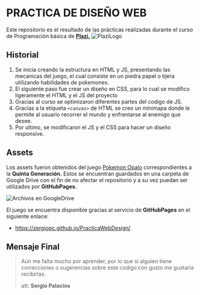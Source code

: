 # PRACTICA DE DISEÑO WEB
Este repositorio es el resultado de las prácticas realizadas durante el curso de Programación básica de [**Plazi.**](https://platzi.com/cursos/programacion-basica/ "**Plazi**")
![PlaziLogo](https://upload.wikimedia.org/wikipedia/commons/3/32/Platzi.jpg "PlaziLogo")

## Historial
1. Se inicia creando la estructura en HTML y JS, presentando las mecanicas del juego, el cual consiste en un piedra papel o tijera utilizando habilidades de pokemones.
2. El siguiente paso fue crear un diseño en CSS, para lo cual se modifico ligeramente el HTML y el JS del proyecto
3. Gracias al curso se optimizaron diferentes partes del codigo de JS.
4. Gracias a la etiqueta `<canvas>` de HTML se creo un minimapa donde le permite al usuario recorrer el mundo y enfrentarse al enemigo que desee.
5. Por ultimo, se modificaron el JS y el CSS para hacer un diseño responsive.

## Assets
Los assets fueron obtenidos del juego [Pokemon Opalo](https://es.wikipedia.org/wiki/Pokémon_(serie_de_videojuegos)) correspondientes a la **Quinta Generación.** Estos se encuentran guardados en una carpeta de Google Drive con el fin de no afectar el repositorio y a su vez puedan ser utilizados por **GitHubPages.**

![Archivos en GoogleDrive](http://drive.google.com/uc?export=view&id=1pYIAoIH8RU58IJ_3DeIem3HLDT5uFIw7 "Archivos en GoogleDrive")

El juego se encuentra disponible gracias al servicio de **GitHubPages** en el siguiente enlace:
- https://zergiopc.github.io/PracticaWebDesign/

## Mensaje Final
> Aún me falta mucho por aprender, por lo que sí alguien tiene correcciones o sugerencias sobre este codigo con gusto me gustaría recibirlas.
>
>att:  **Sergio Palacios**

